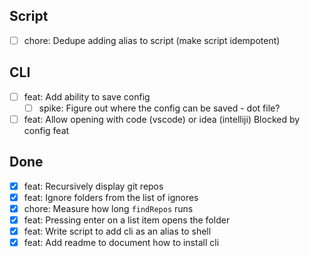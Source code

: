 ## Script
- [ ] chore: Dedupe adding alias to script (make script idempotent)
## CLI
- [ ] feat: Add ability to save config
  - [ ] spike: Figure out where the config can be saved - dot file?
- [ ] feat: Allow opening with code (vscode) or idea (intelliji) Blocked by config feat

## Done
- [x] feat: Recursively display git repos
- [x] feat: Ignore folders from the list of ignores
- [x] chore: Measure how long `findRepos` runs
- [x] feat: Pressing enter on a list item opens the folder
- [x] feat: Write script to add cli as an alias to shell
- [x] feat: Add readme to document how to install cli